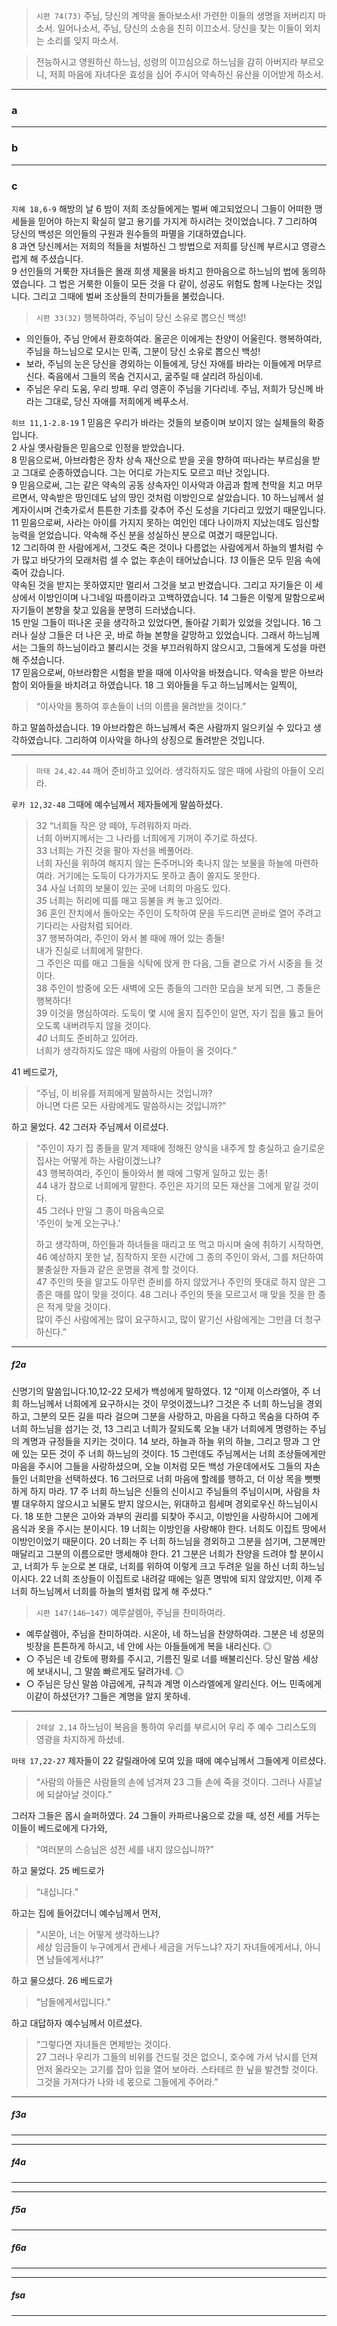 

> `시편 74(73)` 주님, 당신의 계약을 돌아보소서! 가련한 이들의 생명을 저버리지 마소서. 일어나소서, 주님, 당신의 소송을 친히 이끄소서. 당신을 찾는 이들이 외치는 소리를 잊지 마소서.

> 전능하시고 영원하신 하느님, 성령의 이끄심으로 하느님을 감히 아버지라 부르오니, 저희 마음에 자녀다운 효성을 심어 주시어 약속하신 유산을 이어받게 하소서.

----

### a


----

### b



----

### c

`지혜 18,6-9` 해방의 날 6 밤이 저희 조상들에게는 벌써 예고되었으니 그들이 어떠한 맹세들을 믿어야 하는지 확실히 알고 용기를 가지게 하시려는 것이었습니다. 7 그리하여 당신의 백성은 의인들의 구원과 원수들의 파멸을 기대하였습니다.  
8 과연 당신께서는 저희의 적들을 처벌하신 그 방법으로 저희를 당신께 부르시고 영광스럽게 해 주셨습니다.  
9 선인들의 거룩한 자녀들은 몰래 희생 제물을 바치고 한마음으로 하느님의 법에 동의하였습니다.
그 법은 거룩한 이들이 모든 것을 다 같이, 성공도 위험도 함께 나눈다는 것입니다. 그리고 그때에 벌써 조상들의 찬미가들을 불렀습니다.  

> `시편 33(32)` 행복하여라, 주님이 당신 소유로 뽑으신 백성!
- 의인들아, 주님 안에서 환호하여라. 올곧은 이에게는 찬양이 어울린다. 행복하여라, 주님을 하느님으로 모시는 민족, 그분이 당신 소유로 뽑으신 백성! 
- 보라, 주님의 눈은 당신을 경외하는 이들에게, 당신 자애를 바라는 이들에게 머무르신다. 죽음에서 그들의 목숨 건지시고, 굶주릴 때 살리려 하심이네.  
- 주님은 우리 도움, 우리 방패. 우리 영혼이 주님을 기다리네. 주님, 저희가 당신께 바라는 그대로, 당신 자애를 저희에게 베푸소서.  

`히브 11,1-2.8-19` 1 믿음은 우리가 바라는 것들의 보증이며 보이지 않는 실체들의 확증입니다.  
2 사실 옛사람들은 믿음으로 인정을 받았습니다.  
8 믿음으로써, 아브라함은 장차 상속 재산으로 받을 곳을 향하여 떠나라는 부르심을 받고 그대로 순종하였습니다. 그는 어디로 가는지도 모르고 떠난 것입니다.  
9 믿음으로써, 그는 같은 약속의 공동 상속자인 이사악과 야곱과 함께 천막을 치고 머무르면서, 약속받은 땅인데도 남의 땅인 것처럼 이방인으로 살았습니다. 10 하느님께서 설계자이시며 건축가로서 튼튼한 기초를 갖추어 주신 도성을 기다리고 있었기 때문입니다.  
11 믿음으로써, 사라는 아이를 가지지 못하는 여인인 데다 나이까지 지났는데도 임신할 능력을 얻었습니다. 약속해 주신 분을 성실하신 분으로 여겼기 때문입니다.  
12 그리하여 한 사람에게서, 그것도 죽은 것이나 다름없는 사람에게서 하늘의 별처럼 수가 많고 바닷가의 모래처럼 셀 수 없는 후손이 태어났습니다. *13* 이들은 모두 믿음 속에 죽어 갔습니다.  
약속된 것을 받지는 못하였지만 멀리서 그것을 보고 반겼습니다. 그리고 자기들은 이 세상에서 이방인이며 나그네일 따름이라고 고백하였습니다. 14 그들은 이렇게 말함으로써 자기들이 본향을 찾고 있음을 분명히 드러냈습니다.  
15 만일 그들이 떠나온 곳을 생각하고 있었다면, 돌아갈 기회가 있었을 것입니다. 16 그러나 실상 그들은 더 나은 곳, 바로 하늘 본향을 갈망하고 있었습니다. 그래서 하느님께서는 그들의 하느님이라고 불리시는 것을 부끄러워하지 않으시고, 그들에게 도성을 마련해 주셨습니다.  
17 믿음으로써, 아브라함은 시험을 받을 때에 이사악을 바쳤습니다. 약속을 받은 아브라함이 외아들을 바치려고 하였습니다. 18 그 외아들을 두고 하느님께서는 일찍이,
> “이사악을 통하여 후손들이 너의 이름을 물려받을 것이다.”

하고 말씀하셨습니다. 19 아브라함은 하느님께서 죽은 사람까지 일으키실 수 있다고 생각하였습니다. 그리하여 이사악을 하나의 상징으로 돌려받은 것입니다.

----

> `마태 24,42.44` 깨어 준비하고 있어라. 생각하지도 않은 때에 사람의 아들이 오리라.

`루카 12,32-48` 그때에 예수님께서 제자들에게 말씀하셨다.
> 32 “너희들 작은 양 떼야, 두려워하지 마라.  
너희 아버지께서는 그 나라를 너희에게 기꺼이 주기로 하셨다.  
33 너희는 가진 것을 팔아 자선을 베풀어라.  
너희 자신을 위하여 해지지 않는 돈주머니와 축나지 않는 보물을 하늘에 마련하여라. 거기에는 도둑이 다가가지도 못하고 좀이 쏠지도 못한다.  
34 사실 너희의 보물이 있는 곳에 너희의 마음도 있다.  
*35* 너희는 허리에 띠를 매고 등불을 켜 놓고 있어라.  
36 혼인 잔치에서 돌아오는 주인이 도착하여 문을 두드리면 곧바로 열어 주려고 기다리는 사람처럼 되어라.  
37 행복하여라, 주인이 와서 볼 때에 깨어 있는 종들!  
내가 진실로 너희에게 말한다.  
그 주인은 띠를 매고 그들을 식탁에 앉게 한 다음, 그들 곁으로 가서 시중을 들 것이다.  
38 주인이 밤중에 오든 새벽에 오든 종들의 그러한 모습을 보게 되면, 그 종들은 행복하다!  
39 이것을 명심하여라. 도둑이 몇 시에 올지 집주인이 알면, 자기 집을 뚫고 들어오도록 내버려두지 않을 것이다.  
*40* 너희도 준비하고 있어라.  
너희가 생각하지도 않은 때에 사람의 아들이 올 것이다.”  

41 베드로가,  
> “주님, 이 비유를 저희에게 말씀하시는 것입니까?  
아니면 다른 모든 사람에게도 말씀하시는 것입니까?”  

하고 물었다. 42 그러자 주님께서 이르셨다.  
> “주인이 자기 집 종들을 맡겨 제때에 정해진 양식을 내주게 할 충실하고 슬기로운 집사는 어떻게 하는 사람이겠느냐?  
> 43 행복하여라, 주인이 돌아와서 볼 때에 그렇게 일하고 있는 종!  
> 44 내가 참으로 너희에게 말한다. 주인은 자기의 모든 재산을 그에게 맡길 것이다.  
> 45 그러나 만일 그 종이 마음속으로  
> ‘주인이 늦게 오는구나.’  
> 
> 하고 생각하며, 하인들과 하녀들을 때리고 또 먹고 마시며 술에 취하기 시작하면, 46 예상하지 못한 날, 짐작하지 못한 시간에 그 종의 주인이 와서, 그를 처단하여 불충실한 자들과 같은 운명을 겪게 할 것이다.  
> 47 주인의 뜻을 알고도 아무런 준비를 하지 않았거나 주인의 뜻대로 하지 않은 그 종은 매를 많이 맞을 것이다. 48 그러나 주인의 뜻을 모르고서 매 맞을 짓을 한 종은 적게 맞을 것이다.  
> 많이 주신 사람에게는 많이 요구하시고, 많이 맡기신 사람에게는 그만큼 더 청구하신다.”

----

##### f2a

신명기의 말씀입니다.10,12-22
모세가 백성에게 말하였다.
12 “이제 이스라엘아,
주 너희 하느님께서 너희에게 요구하시는 것이 무엇이겠느냐?
그것은 주 너희 하느님을 경외하고,
그분의 모든 길을 따라 걸으며 그분을 사랑하고,
마음을 다하고 목숨을 다하여 주 너희 하느님을 섬기는 것,
13 그리고 너희가 잘되도록 오늘 내가 너희에게 명령하는
주님의 계명과 규정들을 지키는 것이다.
14 보라, 하늘과 하늘 위의 하늘,
그리고 땅과 그 안에 있는 모든 것이 주 너희 하느님의 것이다.
15 그런데도 주님께서는 너희 조상들에게만 마음을 주시어 그들을 사랑하셨으며,
오늘 이처럼 모든 백성 가운데에서도
그들의 자손들인 너희만을 선택하셨다.
16 그러므로 너희 마음에 할례를 행하고, 더 이상 목을 뻣뻣하게 하지 마라.
17 주 너희 하느님은 신들의 신이시고 주님들의 주님이시며,
사람을 차별 대우하지 않으시고 뇌물도 받지 않으시는,
위대하고 힘세며 경외로우신 하느님이시다.
18 또한 그분은 고아와 과부의 권리를 되찾아 주시고,
이방인을 사랑하시어 그에게 음식과 옷을 주시는 분이시다.
19 너희는 이방인을 사랑해야 한다.
너희도 이집트 땅에서 이방인이었기 때문이다.
20 너희는 주 너희 하느님을 경외하고 그분을 섬기며,
그분께만 매달리고 그분의 이름으로만 맹세해야 한다.
21 그분은 너희가 찬양을 드려야 할 분이시고,
너희가 두 눈으로 본 대로, 너희를 위하여
이렇게 크고 두려운 일을 하신 너희 하느님이시다.
22 너희 조상들이 이집트로 내려갈 때에는 일흔 명밖에 되지 않았지만,
이제 주 너희 하느님께서 너희를 하늘의 별처럼 많게 해 주셨다.”

> `시편 147(146─147)` 예루살렘아, 주님을 찬미하여라.
- 예루살렘아, 주님을 찬미하여라. 시온아, 네 하느님을 찬양하여라. 그분은 네 성문의 빗장을 튼튼하게 하시고, 네 안에 사는 아들들에게 복을 내리신다. ◎
- ○ 주님은 네 강토에 평화를 주시고, 기름진 밀로 너를 배불리신다. 당신 말씀 세상에 보내시니, 그 말씀 빠르게도 달려가네. ◎
- ○ 주님은 당신 말씀 야곱에게, 규칙과 계명 이스라엘에게 알리신다. 어느 민족에게 이같이 하셨던가? 그들은 계명을 알지 못하네. 

----

> `2테살 2,14` 하느님이 복음을 통하여 우리를 부르시어 우리 주 예수 그리스도의 영광을 차지하게 하셨네.

`마태 17,22-27` 제자들이 22 갈릴래아에 모여 있을 때에 예수님께서 그들에게 이르셨다.  
> “사람의 아들은 사람들의 손에 넘겨져 23 그들 손에 죽을 것이다. 그러나 사흗날에 되살아날 것이다.”  

그러자 그들은 몹시 슬퍼하였다. 24 그들이 카파르나움으로 갔을 때, 성전 세를 거두는 이들이 베드로에게 다가와,  
> “여러분의 스승님은 성전 세를 내지 않으십니까?”  

하고 물었다. 25 베드로가  
> “내십니다.”  

하고는 집에 들어갔더니 예수님께서 먼저,  
> “시몬아, 너는 어떻게 생각하느냐?  
세상 임금들이 누구에게서 관세나 세금을 거두느냐? 자기 자녀들에게서냐, 아니면 남들에게서냐?”   

하고 물으셨다. 26 베드로가  
> “남들에게서입니다.”  

하고 대답하자 예수님께서 이르셨다.
> “그렇다면 자녀들은 면제받는 것이다.  
27 그러나 우리가 그들의 비위를 건드릴 것은 없으니, 호수에 가서 낚시를 던져 먼저 올라오는 고기를 잡아 입을 열어 보아라. 스타테르 한 닢을 발견할 것이다. 그것을 가져다가 나와 네 몫으로 그들에게 주어라.”  

----

##### f3a


----


----

##### f4a

----


----

##### f5a



----

##### f6a


----


----

##### fsa



----

